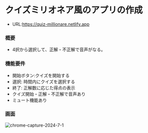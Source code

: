 # クイズミリオネア風のアプリの作成

- URL:https://quiz-millionare.netlify.app

### 概要

- 4択から選択して、正解・不正解で音声がなる。

### 機能要件

- 開始ボタン:クイズを開始する
- 選択: 時間内にクイズを選択する
- 終了: 正解数に応じた得点の表示
- クイズ開始・正解・不正解で音声あり
- ミュート機能あり

### 画面

![chrome-capture-2024-7-1](https://github.com/hirorotaka/Millionaire-Quiz-App/assets/153050316/566bf60d-01b8-45ce-b7ae-cf8c05c636b0)
